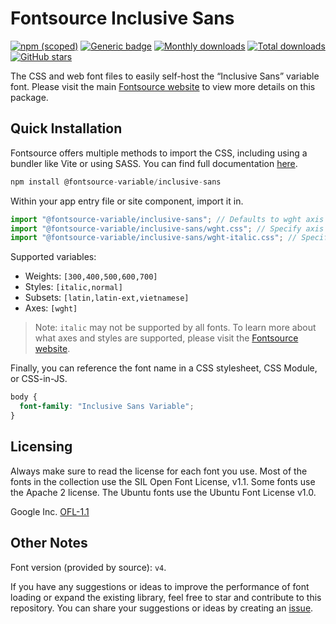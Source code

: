 # Fontsource Inclusive Sans

[![npm (scoped)](https://img.shields.io/npm/v/@fontsource-variable/inclusive-sans?color=brightgreen)](https://www.npmjs.com/package/@fontsource-variable/inclusive-sans) [![Generic badge](https://img.shields.io/badge/fontsource-passing-brightgreen)](https://github.com/fontsource/fontsource) [![Monthly downloads](https://badgen.net/npm/dm/@fontsource-variable/inclusive-sans)](https://github.com/fontsource/fontsource) [![Total downloads](https://badgen.net/npm/dt/@fontsource-variable/inclusive-sans)](https://github.com/fontsource/fontsource) [![GitHub stars](https://img.shields.io/github/stars/fontsource/fontsource.svg?style=social&label=Star)](https://github.com/fontsource/fontsource/stargazers)

The CSS and web font files to easily self-host the “Inclusive Sans” variable font. Please visit the main [Fontsource website](https://fontsource.org/fonts/inclusive-sans) to view more details on this package.

## Quick Installation

Fontsource offers multiple methods to import the CSS, including using a bundler like Vite or using SASS. You can find full documentation [here](https://fontsource.org/docs/getting-started/introduction).

```javascript
npm install @fontsource-variable/inclusive-sans
```

Within your app entry file or site component, import it in.

```javascript
import "@fontsource-variable/inclusive-sans"; // Defaults to wght axis
import "@fontsource-variable/inclusive-sans/wght.css"; // Specify axis
import "@fontsource-variable/inclusive-sans/wght-italic.css"; // Specify axis and style
```

Supported variables:
- Weights: `[300,400,500,600,700]`
- Styles: `[italic,normal]`
- Subsets: `[latin,latin-ext,vietnamese]`
- Axes: `[wght]`

> Note: `italic` may not be supported by all fonts. To learn more about what axes and styles are supported, please visit the [Fontsource website](https://fontsource.org/fonts/inclusive-sans).

Finally, you can reference the font name in a CSS stylesheet, CSS Module, or CSS-in-JS.

```css
body {
  font-family: "Inclusive Sans Variable";
}
```

## Licensing
Always make sure to read the license for each font you use. Most of the fonts in the collection use the SIL Open Font License, v1.1. Some fonts use the Apache 2 license. The Ubuntu fonts use the Ubuntu Font License v1.0.

Google Inc.
[OFL-1.1](http://scripts.sil.org/OFL)

## Other Notes
Font version (provided by source): `v4`.

If you have any suggestions or ideas to improve the performance of font loading or expand the existing library, feel free to star and contribute to this repository. You can share your suggestions or ideas by creating an [issue](https://github.com/fontsource/fontsource/issues).